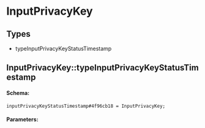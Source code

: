 # InputPrivacyKey

## Types

* typeInputPrivacyKeyStatusTimestamp

## InputPrivacyKey::typeInputPrivacyKeyStatusTimestamp

#### Schema:

`inputPrivacyKeyStatusTimestamp#4f96cb18 = InputPrivacyKey;`

#### Parameters:


